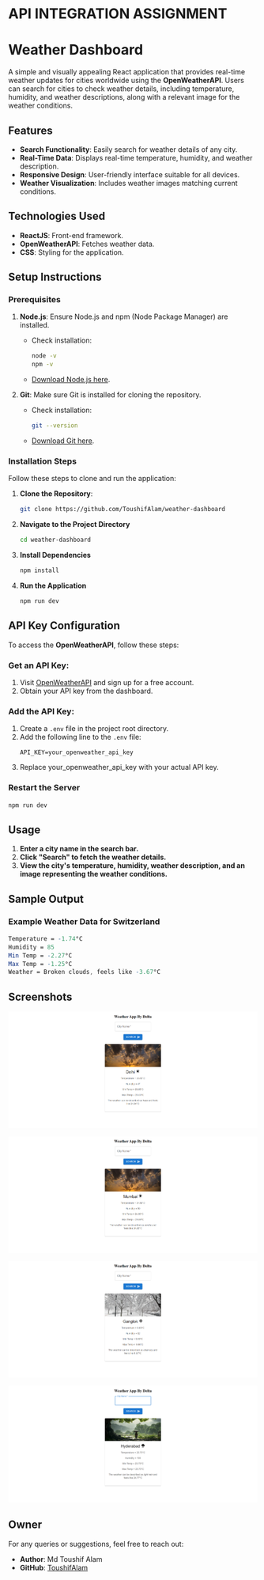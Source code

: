 # API INTEGRATION ASSIGNMENT

# **Weather Dashboard**

A simple and visually appealing React application that provides real-time weather updates for cities worldwide using the **OpenWeatherAPI**. Users can search for cities to check weather details, including temperature, humidity, and weather descriptions, along with a relevant image for the weather conditions.


## **Features**
- **Search Functionality**: Easily search for weather details of any city.
- **Real-Time Data**: Displays real-time temperature, humidity, and weather description.
- **Responsive Design**: User-friendly interface suitable for all devices.
- **Weather Visualization**: Includes weather images matching current conditions.


## **Technologies Used**
- **ReactJS**: Front-end framework.
- **OpenWeatherAPI**: Fetches weather data.
- **CSS**: Styling for the application.


## **Setup Instructions**

### **Prerequisites**
1. **Node.js**: Ensure Node.js and npm (Node Package Manager) are installed.  
   - Check installation:
     ```bash
     node -v
     npm -v
     ```
   - [Download Node.js here](https://nodejs.org/).

2. **Git**: Make sure Git is installed for cloning the repository.
   - Check installation:
     ```bash
     git --version
     ```
   - [Download Git here](https://git-scm.com/).


### **Installation Steps**
Follow these steps to clone and run the application:

1. **Clone the Repository**:
   ```bash
   git clone https://github.com/ToushifAlam/weather-dashboard
   ```

2. **Navigate to the Project Directory**
   ```bash
   cd weather-dashboard
   ```

3. **Install Dependencies**
   ```bash
   npm install
   ```

4. **Run the Application**
   ```bash
   npm run dev
   ```



## **API Key Configuration**
To access the **OpenWeatherAPI**, follow these steps:

### **Get an API Key**:
1. Visit [OpenWeatherAPI](https://openweathermap.org/api) and sign up for a free account.
2. Obtain your API key from the dashboard.

### **Add the API Key**:
1. Create a `.env` file in the project root directory.
2. Add the following line to the `.env` file:
   ```env
   API_KEY=your_openweather_api_key
   ```
3. Replace your_openweather_api_key with your actual API key.


### **Restart the Server**
```bash
npm run dev
```

## **Usage**
1. **Enter a city name in the search bar.**
2. **Click "Search" to fetch the weather details.**
3. **View the city's temperature, humidity, weather description, and an image representing the weather conditions.**


## **Sample Output**
### **Example Weather Data for Switzerland**
```mathematica
Temperature = -1.74°C  
Humidity = 85  
Min Temp = -2.27°C  
Max Temp = -1.25°C  
Weather = Broken clouds, feels like -3.67°C  
```




## **Screenshots**

   ![Delhi](./Images/delhi.png)

   ![Mumbai](./Images/mumbai.png)

   ![Gangtok](./Images/gangtok.png)

   ![Hyderabad](./Images/hyderabad.png)



## **Owner**
For any queries or suggestions, feel free to reach out:

- **Author**: Md Toushif Alam  
- **GitHub**: [ToushifAlam](https://github.com/ToushifAlam)


